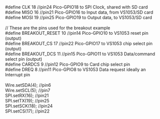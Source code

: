 
#define CLK 18       //pin24 Pico-GPIO18 to SPI Clock, shared with SD card<br>
#define MISO 16      //pin21 Pico-GPIO16 to Input data, from VS1053/SD card<br>
#define MOSI 19      //pin25 Pico-GPIO19 to Output data, to VS1053/SD card<br>
<br>
// These are the pins used for the breakout example<br>
#define BREAKOUT_RESET  10   //pin14 Pico-GPIO10 to VS1053 reset pin (output)<br>
#define BREAKOUT_CS     17   //pin22 Pico-GPIO17 to VS1053 chip select pin (output)<br>
#define BREAKOUT_DCS    11   //pin15 Pico-GPIO11 to VS1053 Data/command select pin (output)<br>
#define CARDCS 9             //pin12 Pico-GPIO9 to Card chip select pin<br>
#define DREQ 8               //pin11 Pico-GPIO8 to VS1053 Data request ideally an Interrupt pin<br>
<br>
Wire.setSDA(4); //pin6<br>
Wire.setSCL(5); //pin7<br>
SPI.setRX(16);  //pin21<br>
SPI.setTX(19);  //pin25<br>
SPI.setSCK(18); //pin24<br>
SPI.setCS(17);  //pin22<br>
